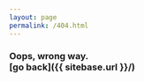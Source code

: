 ```yaml
---
layout: page
permalink: /404.html
---
```



>
### Oops, wrong way. <br> [go back]({{ sitebase.url }}/)

